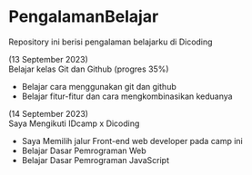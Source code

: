 # PengalamanBelajar
Repository ini berisi pengalaman belajarku di Dicoding

(13 September 2023)   
Belajar kelas Git dan Github (progres 35%)
  * Belajar cara menggunakan git dan github
  * Belajar fitur-fitur dan cara mengkombinasikan keduanya

(14 September 2023)   
Saya Mengikuti IDcamp x Dicoding
  * Saya Memilih jalur Front-end web developer pada camp ini
  * Belajar Dasar Pemrograman Web
  * Belajar Dasar Pemrograman JavaScript 
